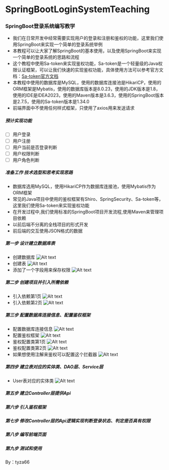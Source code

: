 # SpringBootLoginSystemTeaching
### SpringBoot登录系统编写教学
- 我们在日常开发中经常需要实现用户的登录和注册和鉴权的功能，这里我们使用SpringBoot来实现一个简单的登录系统举例
- 本教程可以让大家了解SpringBoot的基本使用，以及使用SpringBoot来实现一个简单的登录系统的思路和流程
- 这个教程中使用Sa-token来实现鉴权功能，Sa-token是一个轻量级的Java权限认证框架，可以让我们快速的实现鉴权功能，具体使用方法可以参考官方文档：[Sa-token官方文档](https://sa-token.cc/doc.html)
- 本教程中使用的数据库是MySQL，使用的数据库连接池是HikariCP，使用的ORM框架是Mybatis，使用的数据库版本是8.0.23，使用的JDK版本是1.8，使用的IDE是IDEA2023，使用的Maven版本是3.6.3，使用的SpringBoot版本是2.7.5，使用的Sa-token版本是1.34.0
- 前端界面中不使用任何样式框架，只使用了axios用来发送请求

##### 预计实现功能
  - [ ] 用户登录
  - [ ] 用户注册
  - [ ] 用户当前是否登录判断
  - [ ] 用户权限判断
  - [ ] 用户角色判断

##### 准备工作 技术选型和思考实现思路
  - 数据库选用MySQL，使用HikariCP作为数据库连接池，使用Mybatis作为ORM框架
  - 常见的Java项目中使用的鉴权框架有Shiro、SpringSecurity、Sa-token等，这里我们使用Sa-token来实现鉴权功能
  - 在开发过程中,我们使用标准的SpringBoot项目开发流程,使用Maven来管理项目依赖
  - 以前后端不分离的全栈项目的形式开发
  - 前后端的交互使用JSON格式的数据

##### 第一步 设计建立数据库表
  - 创建数据库
    ![Alt text](./%E6%95%99%E7%A8%8B%E5%9B%BE%E7%89%87/%E5%88%9B%E5%BB%BA%E6%95%B0%E6%8D%AE%E5%BA%93.png)
  - 创建表
    ![Alt text](./%E6%95%99%E7%A8%8B%E5%9B%BE%E7%89%87/%E5%BB%BA%E8%A1%A8.png)
  - 添加了一个字段用来保存权限
    ![Alt text](./%E6%95%99%E7%A8%8B%E5%9B%BE%E7%89%87/%E6%B7%BB%E5%8A%A0%E4%BA%86%E4%B8%80%E4%B8%AA%E5%AD%97%E6%AE%B5%E7%94%A8%E6%9D%A5%E5%8C%BA%E5%88%86%E6%9D%83%E9%99%90.png)

##### 第二步 创建项目并引入所需依赖
  - 引入依赖第1页
    ![Alt text](./%E6%95%99%E7%A8%8B%E5%9B%BE%E7%89%87/%E5%BC%95%E5%85%A5%E4%BE%9D%E8%B5%961.png)
  - 引入依赖第2页
    ![Alt text](./%E6%95%99%E7%A8%8B%E5%9B%BE%E7%89%87/%E5%BC%95%E5%85%A5%E4%BE%9D%E8%B5%962.png)

##### 第三步 配置数据库连接信息、配置鉴权框架
  - 配置数据库连接信息
    ![Alt text](./%E6%95%99%E7%A8%8B%E5%9B%BE%E7%89%87/%E9%85%8D%E7%BD%AE%E6%95%B0%E6%8D%AE%E5%BA%93%E8%BF%9E%E6%8E%A5%E4%BF%A1%E6%81%AF.png)
   - 配置鉴权框架
    ![Alt text](./%E6%95%99%E7%A8%8B%E5%9B%BE%E7%89%87/%E9%85%8D%E7%BD%AE%E9%89%B4%E6%9D%83%E6%A1%86%E6%9E%B6.png) 
  - 鉴权配置类第1页
    ![Alt text](./%E6%95%99%E7%A8%8B%E5%9B%BE%E7%89%87/%E9%89%B4%E6%9D%83%E9%85%8D%E7%BD%AE%E7%B1%BB1.png) 
  - 鉴权配置类第2页
    ![Alt text](./%E6%95%99%E7%A8%8B%E5%9B%BE%E7%89%87/%E9%89%B4%E6%9D%83%E9%85%8D%E7%BD%AE%E7%B1%BB2.png) 
  - 如果想使用注解来鉴权可以配置这个拦截器
    ![Alt text](./%E6%95%99%E7%A8%8B%E5%9B%BE%E7%89%87/%E9%85%8D%E7%BD%AE%E6%8B%A6%E6%88%AA%E5%99%A8%E4%BB%A5%E6%94%AF%E6%8C%81%E6%B3%A8%E8%A7%A3.png) 
##### 第四步 建立表对应的实体类、DAO层、Service层
  - User表对应的实体类
    ![Alt text](./%E6%95%99%E7%A8%8B%E5%9B%BE%E7%89%87/%E7%94%A8%E6%88%B7%E5%AE%9E%E4%BD%93%E7%B1%BB.png)

##### 第五步 建立Controller层提供Api

##### 第六步 引入鉴权框架 

##### 第七步 修改Controller层的Api逻辑实现判断登录状态、判定是否具有权限

##### 第八步 编写前端页面

##### 第九步 测试和使用

By：tyza66